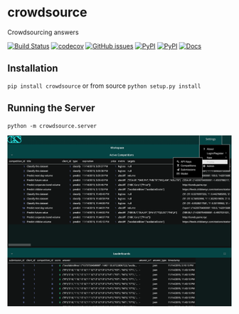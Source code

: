 # crowdsource
Crowdsourcing answers

[![Build Status](https://github.com/timkpaine/crowdsource/workflows/Build%20Status/badge.svg?branch=main)](https://github.com/timkpaine/crowdsource/actions?query=workflow%3A%22Build+Status%22)
[![codecov](https://codecov.io/gh/timkpaine/crowdsource/branch/main/graph/badge.svg)](https://codecov.io/gh/timkpaine/crowdsource)
[![GitHub issues](https://img.shields.io/github/issues/timkpaine/crowdsource.svg)]()
[![PyPI](https://img.shields.io/pypi/l/crowdsource.svg)](https://pypi.python.org/pypi/crowdsource)
[![PyPI](https://img.shields.io/pypi/v/crowdsource.svg)](https://pypi.python.org/pypi/crowdsource)
[![Docs](https://readthedocs.org/projects/crowdsource/badge/?version=latest)](http://crowdsource.readthedocs.io/en/latest/?badge=latest)

## Installation
`pip install crowdsource` or from source `python setup.py install`

## Running the Server
`python -m crowdsource.server`

![](https://raw.githubusercontent.com/timkpaine/crowdsource/master/docs/img/screenshot.png)